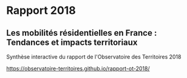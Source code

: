 # Rapport 2018
## Les mobilités résidentielles en France : Tendances et impacts territoriaux


Synthèse interactive du rapport de l'Observatoire des Territoires 2018

https://observatoire-territoires.github.io/rapport-ot-2018/
